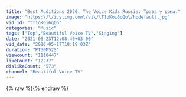```yaml
---
title: "Best Auditions 2020. The Voice Kids Russia. Трава у дома."
image: "https:\/\/i.ytimg.com\/vi\/tT1oKoi6qQo\/hqdefault.jpg"
vid_id: "tT1oKoi6qQo"
categories: "Music"
tags: ["Top","Beautiful Voice TV","Singing"]
date: "2021-06-23T12:08:40+03:00"
vid_date: "2020-05-17T18:18:03Z"
duration: "PT30M52S"
viewcount: "1110447"
likeCount: "12237"
dislikeCount: "573"
channel: "Beautiful Voice TV"
---
```

{% raw %}{% endraw %}
